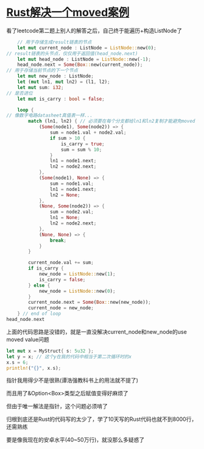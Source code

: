 # [Rust解决一个moved案例](/2020/04/rust_use_of_moved_value.md)

看了leetcode第二题上别人的解答之后，自己终于能遍历+构造ListNode了

```rust
    // 用于存储生成result链表的节点
    let mut current_node : ListNode = ListNode::new(0);
// result链表的头节点，仅仅用于返回值(head_node.next)
    let mut head_node : ListNode = ListNode::new(-1);
    head_node.next = Some(Box::new(current_node));
// 用于存储当前节点的下一个节点
    let mut new_node : ListNode;
    let (mut ln1, mut ln2) = (l1, l2);
    let mut sum: i32;
// 是否进位
    let mut is_carry : bool = false;

    loop {
// 像数字电路datasheet真值表一样...
        match (ln1, ln2) { // 必须要在每个分支都给ln1和ln2复制才能避免moved value的报错
            (Some(node1), Some(node2)) => {
                sum = node1.val + node2.val;
                if sum > 10 {
                    is_carry = true;
                    sum = sum % 10;
                }
                ln1 = node1.next;
                ln2 = node2.next;
            },
            (Some(node1), None) => {
                sum = node1.val;
                ln1 = node1.next;
                ln2 = None;
            },
            (None, Some(node2)) => {
                sum = node2.val;
                ln1 = None;
                ln2 = node2.next;
            },
            (None, None) => {
                break;
            }
        }

        current_node.val += sum;
        if is_carry {
            new_node = ListNode::new(1);
            is_carry = false;
        } else {
            new_node = ListNode::new(0);
        }
        current_node.next = Some(Box::new(new_node));
        current_node = new_node;
    } // end of loop
head_node.next
```

上面的代码思路是没错的，就是一直没解决current_node和new_node的use moved value问题

```rust
let mut x = MyStruct{ s: 5u32 };
let y = x; // 这个y在我的代码中相当于第二次循环时的x
x.s = 6;
println!("{}", x.s);
```

指针我用得少不是很熟(谭浩强教科书上的用法就不提了)

而且用了&Option<Box<ListNode>>类型之后赋值变得好麻烦了

但由于唯一解法是指针，这个问题必须啃了

归根到底还是Rust的代码写的太少了，学了10天写的Rust代码也就不到8000行，还需熟练

要是像我现在的安卓水平(40~50万行)，就没那么多疑惑了
